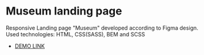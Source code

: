 # Museum landing page
Responsive Landing page "Museum" developed according to Figma design.
Used technologies: HTML, CSS(SASS), BEM and SCSS
- [DEMO LINK](https://zhenya-mezhueva.github.io/LP_Museum/)
